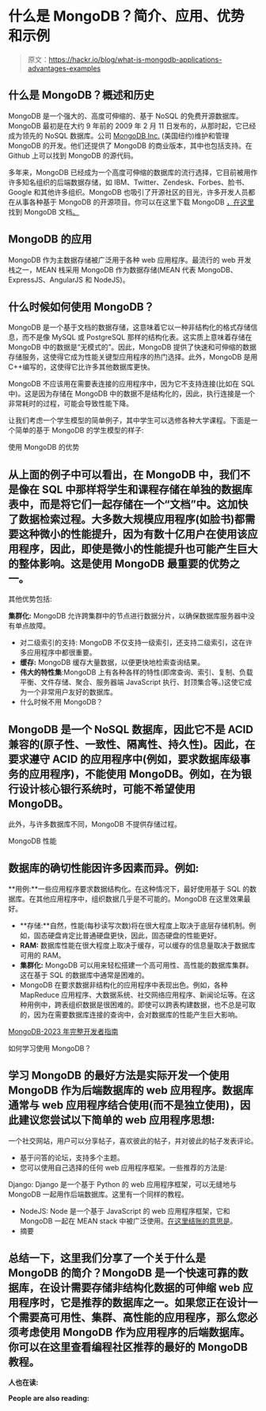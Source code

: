 # 什么是 MongoDB？简介、应用、优势和示例

> 原文：<https://hackr.io/blog/what-is-mongodb-applications-advantages-examples>

## 什么是 MongoDB？概述和历史

MongoDB 是一个强大的、高度可伸缩的、基于 NoSQL 的免费开源数据库。MongoDB 最初是在大约 9 年前的 2009 年 2 月 11 日发布的，从那时起，它已经成为领先的 NoSQL 数据库。公司 [MongoDB Inc.](https://www.mongodb.com) (美国纽约)维护和管理 MongoDB 的开发。他们还提供了 MongoDB 的商业版本，其中也包括支持。在 Github 上可以找到 MongoDB 的源代码。

多年来，MongoDB 已经成为一个高度可伸缩的数据库的流行选择，它目前被用作许多知名组织的后端数据存储，如 IBM、Twitter、Zendesk、Forbes、脸书、Google 和其他许多组织。MongoDB 也吸引了开源社区的目光，许多开发人员都在从事各种基于 MongoDB 的开源项目。你可以在这里下载 MongoDB [，在这里](https://www.mongodb.com/download-center)找到 MongoDB 文档[。](https://docs.mongodb.com/)

## MongoDB 的应用

MongoDB 作为主数据存储被广泛用于各种 web 应用程序。最流行的 web 开发栈之一，MEAN 栈采用 MongoDB 作为数据存储(MEAN 代表 MongoDB、ExpressJS、AngularJS 和 NodeJS)。

## 什么时候如何使用 MongoDB？

MongoDB 是一个基于文档的数据存储，这意味着它以一种非结构化的格式存储信息，而不是像 MySQL 或 PostgreSQL 那样的结构化表。这实质上意味着存储在 MongoDB 中的数据是“无模式的”。因此，MongoDB 提供了快速和可伸缩的数据存储服务，这使得它成为性能关键型应用程序的热门选择。此外，MongoDB 是用 C++编写的，这使得它比许多其他数据库更快。

MongoDB 不应该用在需要表连接的应用程序中，因为它不支持连接(比如在 SQL 中)。这是因为存储在 MongoDB 中的数据不是结构化的，因此，执行连接是一个非常耗时的过程，可能会导致性能下降。

让我们考虑一个学生模型的简单例子，其中学生可以选修各种大学课程。下面是一个简单的基于 MongoDB 的学生模型的样子:

使用 MongoDB 的优势

## 从上面的例子中可以看出，在 MongoDB 中，我们不是像在 SQL 中那样将学生和课程存储在单独的数据库表中，而是将它们一起存储在一个“文档”中。这加快了数据检索过程。大多数大规模应用程序(如脸书)都需要这种微小的性能提升，因为有数十亿用户在使用该应用程序，因此，即使是微小的性能提升也可能产生巨大的整体影响。这是使用 MongoDB 最重要的优势之一。

其他优势包括:

**集群化:** MongoDB 允许跨集群中的节点进行数据分片，以确保数据库服务器中没有单点故障。

*   对二级索引的支持: MongoDB 不仅支持一级索引，还支持二级索引，这在许多应用程序中都很重要。
*   **缓存:** MongoDB 缓存大量数据，以便更快地检索查询结果。
*   **伟大的特性集**:MongoDB 上有各种各样的特性(即席查询、索引、复制、负载平衡、文件存储、聚合、服务器端 JavaScript 执行、封顶集合等。)这使它成为一个非常用户友好的数据库。
*   什么时候不用 MongoDB？

## MongoDB 是一个 NoSQL 数据库，因此它不是 ACID 兼容的(原子性、一致性、隔离性、持久性)。因此，在要求遵守 ACID 的应用程序中(例如，要求数据库级事务的应用程序)，不能使用 MongoDB。例如，在为银行设计核心银行系统时，可能不希望使用 MongoDB。

此外，与许多数据库不同，MongoDB 不提供存储过程。

MongoDB 性能

## 数据库的确切性能因许多因素而异。例如:

**用例:**一些应用程序要求数据结构化。在这种情况下，最好使用基于 SQL 的数据库。在其他应用程序中，组织数据几乎是不可能的。MongoDB 在这里效果最好。

*   **存储:**自然，性能(每秒读写次数)将在很大程度上取决于底层存储机制。例如，固态硬盘肯定比普通硬盘更快，因此，固态硬盘的性能更好。
*   **RAM:** 数据库性能在很大程度上取决于缓存，可以缓存的信息量取决于数据库可用的 RAM。
*   **集群化:** MongoDB 可以用来轻松搭建一个高可用性、高性能的数据库集群。这在基于 SQL 的数据库中通常是困难的。
*   MongoDB 在要求数据非结构化的应用程序中表现出色。例如，各种 MapReduce 应用程序、大数据系统、社交网络应用程序、新闻论坛等。在这种用例中，跨表组织数据是很困难的。即使可以跨表构建数据，也不总是可取的，因为在需要数据库连接的查询中，会对数据库的性能产生巨大影响。

[MongoDB-2023 年完整开发者指南](https://click.linksynergy.com/deeplink?id=jU79Zysihs4&mid=39197&murl=https%3A%2F%2Fwww.udemy.com%2Fcourse%2Fmongodb-the-complete-developers-guide%2F)

如何学习使用 MongoDB？

## 学习 MongoDB 的最好方法是实际开发一个使用 MongoDB 作为后端数据库的 web 应用程序。数据库通常与 web 应用程序结合使用(而不是独立使用)，因此建议您尝试以下简单的 web 应用程序思想:

一个社交网站，用户可以分享帖子，喜欢彼此的帖子，并对彼此的帖子发表评论。

*   基于问答的论坛，支持多个主题。
*   您可以使用自己选择的任何 web 应用程序框架。一些推荐的方法是:

Django: Django 是一个基于 Python 的 web 应用程序框架，可以无缝地与 MongoDB 一起用作后端数据库。这里有一个同样的教程。

*   NodeJS: Node 是一个基于 JavaScript 的 web 应用程序框架，它和 MongoDB 一起在 MEAN stack 中被广泛使用。[在这里结账的意思是](http://meanjs.org/)。
*   摘要

## 总结一下，这里我们分享了一个关于什么是 MongoDB 的简介？MongoDB 是一个快速可靠的数据库，在设计需要存储非结构化数据的可伸缩 web 应用程序时，它是推荐的数据库之一。如果您正在设计一个需要高可用性、集群、高性能的应用程序，那么您必须考虑使用 MongoDB 作为应用程序的后端数据库。你可以在这里查看编程社区推荐的最好的 MongoDB 教程。

**人也在读:**

**People are also reading:**
